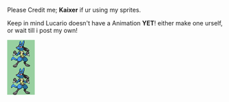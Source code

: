 Please Credit me; **Kaixer** if ur using my sprites.

Keep in mind Lucario doesn't have a Animation **YET**! either make one urself, or wait till i post my own!

![Lucario_FrontSprite.png](Lucario_FrontSprite.png)

